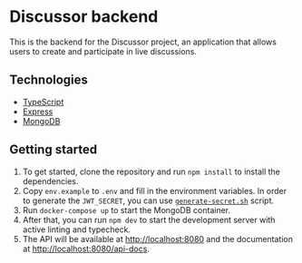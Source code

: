 # Discussor backend

This is the backend for the Discussor project, an application that allows users to create and participate in live discussions.

## Technologies

- [TypeScript](https://www.typescriptlang.org/)
- [Express](https://expressjs.com/)
- [MongoDB](https://www.mongodb.com/)

## Getting started

1. To get started, clone the repository and run `npm install` to install the dependencies.
1. Copy `env.example` to `.env` and fill in the environment variables. In order to generate the `JWT_SECRET`, you can use [`generate-secret.sh`](./generate-sercret.sh) script.
1. Run `docker-compose up` to start the MongoDB container.
1. After that, you can run `npm dev` to start the development server with active linting and typecheck.
1. The API will be available at <http://localhost:8080> and the documentation at <http://localhost:8080/api-docs>.
